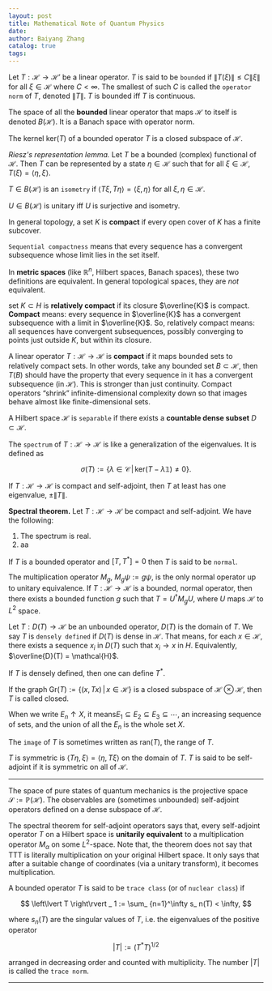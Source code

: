 ```yaml
---
layout: post
title: Mathematical Note of Quantum Physics
date:
author: Baiyang Zhang
catalog: true
tags:
---
```


Let $T: \mathcal{H}\to\mathcal{H}'$ be a linear operator. $T$ is said to be `bounded` if $\left\lVert T(\xi)\right\rVert\leq C\left\lVert \xi \right\rVert$ for all $\xi \in\mathcal{H}$ where  $C<\infty$. The smallest of such $C$ is called the `operator norm` of $T$, denoted $\left\lVert T \right\rVert$. $T$ is bounded iff $T$ is continuous. 

The space of all the **bounded** linear operator that maps $\mathcal{H}$ to itself is denoted $B(\mathcal{H})$. It is a Banach space with operator norm.

The kernel $\text{ker}(T)$ of a bounded operator $T$ is a closed subspace of $\mathcal{H}$.

*Riesz's representation lemma.* Let $T$ be a bounded (complex) functional of $\mathcal{H}$. Then $T$ can be represented by a state $\eta \in\mathcal{H}$ such that for all $\xi \in\mathcal{H}$, $T(\xi)=\left\langle \eta,\xi \right\rangle$. 

$T\in B(\mathcal{H})$ is an `isometry` if $\left\langle T\xi,T \eta \right\rangle=\left\langle \xi,\eta \right\rangle$ for all $\xi,\eta \in\mathcal{H}$.

$U\in B(\mathcal{H})$ is unitary iff $U$ is surjective and isometry.

In general topology, a set $K$ is **compact** if every open cover of $K$ has a finite subcover. 

`Sequential compactness` means that every sequence has a convergent subsequence whose limit lies in the set itself. 

In **metric spaces** (like $\mathbb{R}^n$, Hilbert spaces, Banach spaces), these two definitions are equivalent. In general topological spaces, they are _not_ equivalent.

set $K \subset H$ is **relatively compact** if its closure $\overline{K}$ is compact. **Compact** means: every sequence in $\overline{K}$ has a convergent subsequence with a limit in $\overline{K}$. So, relatively compact means: all sequences have convergent subsequences, possibly converging to points just outside $K$, but within its closure.

A linear operator $T: \mathcal{H} \to \mathcal{H}$ is **compact** if it maps bounded sets to relatively compact sets. In other words, take any bounded set $B \subset \mathcal{H}$, then $T(B)$ should have the property that every sequence in it has a convergent subsequence (in $\mathcal{H}$). This is stronger than just continuity. Compact operators “shrink” infinite-dimensional complexity down so that images behave almost like finite-dimensional sets.

A Hilbert space $\mathcal{H}$ is `separable` if there exists a **countable dense subset** $D\subset \mathcal{H}$.

The `spectrum` of  $T: \mathcal{H}\to\mathcal{H}$ is like a generalization of the eigenvalues. It is defined as 

$$
\sigma(T) := \left\lbrace \lambda \in \mathcal{C} \,\middle\vert\, \text{ker}(T-\lambda \mathbb{1})\neq 0  \right\rbrace .
$$

If $T:\mathcal{H}\to\mathcal{H}$ is compact and self-adjoint, then $T$ at least has one eigenvalue, $\pm\left\lVert T \right\rVert$.

**Spectral theorem.** Let $T: \mathcal{H}\to\mathcal{H}$ be compact and self-adjoint. We have the following:
1. The spectrum is real.
2. aa

If $T$ is a bounded operator and $[T,T^\ast]=0$ then $T$ is said to be `normal`.

The multiplication operator $M_ {g}$, $M_ {g} \psi := g\psi$, is the only normal operator up to unitary equivalence. If $T: \mathcal{H}\to\mathcal{H}$ is a bounded, normal operator, then there exists a bounded function $g$ such that $T = U^{\dagger} M_ {g} U$, where $U$ maps $\mathcal{H}$ to $L^{2}$ space. 

Let $T: D(T)\to\mathcal{H}$ be an unbounded operator, $D(T)$ is the domain of $T$. We say $T$ is `densely defined` if $D(T)$ is dense in $\mathcal{H}$. That means, for each $x\in\mathcal{H}$, there exists a sequence $x_ {i}$ in $D(T)$ such that $x_ {i}\to x$ in $H$. Equivalently, $\overline{D}(T) = \mathcal{H}$. 

If $T$ is densely defined, then one can define $T^\ast$.

If the graph $\text{Gr}(T):=\left\lbrace (x,Tx) \,\middle\vert\, x\in\mathcal{H} \right\rbrace$ is a closed subspace of $\mathcal{H}\otimes \mathcal{H}$, then $T$ is called closed. 

When we write $E_ n \uparrow X$, it means$E_ 1 \subseteq E_ 2 \subseteq E_ 3 \subseteq \cdots$, an increasing sequence of sets, and the union of all the $E_ n$ is the whole set $X$.

The `image` of $T$ is sometimes written as $\text{ran}(T)$, the range of $T$. 

$T$ is symmetric is $\left\langle T\eta,\xi \right\rangle=\left\langle \eta,T\xi \right\rangle$ on the domain of $T$. $T$ is said to be self-adjoint if it is symmetric on all of $\mathcal{H}$. 

- - -

The space of pure states of quantum mechanics is the projective space $\mathcal{S}:=\mathbb{P}(\mathcal{H})$. The observables are (sometimes unbounded) self-adjoint operators defined on a dense subspace of $\mathcal{H}$. 

The spectral theorem for self-adjoint operators says that, every self-adjoint operator $T$ on a Hilbert space is **unitarily equivalent** to a multiplication operator $M_ {\alpha}$ on some $L^2$-space. Note that, the theorem does not say that TTT is literally multiplication on your original Hilbert space. It only says that after a suitable change of coordinates (via a unitary transform), it becomes multiplication.

A bounded operator $T$ is said to be `trace class` (or of `nuclear class`) if

$$
\left\lvert T \right\rvert _ 1 := \sum_ {n=1}^\infty s_ n(T) < \infty,
$$

where $s_ n(T)$ are the singular values of $T$, i.e. the eigenvalues of the positive operator

$$
\left\lvert T \right\rvert  := (T^\ast T)^{1/2}
$$

arranged in decreasing order and counted with multiplicity. The number $\left\lvert T \right\rvert$​ is called the `trace norm`.

- - -

